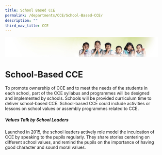 ```yaml
---
title: School Based CCE
permalink: /departments/CCE/School-Based-CCE/
description: ""
third_nav_title: CCE
---
```

![](/images/Banner.jpg)

School-Based CCE
================

To promote ownership of CCE and to meet the needs of the students in each school, part of the CCE syllabus and programmes will be designed and implemented by schools. Schools will be provided curriculum time to deliver school-based CCE. School-based CCE could include activities or lessons on school values or assembly programmes related to CCE.

##### **Values Talk by School Leaders**

Launched in 2015, the school leaders actively role model the inculcation of CCE by speaking to the pupils regularly. They share stories centering on different school values, and remind the pupils on the importance of having good character and sound moral values.